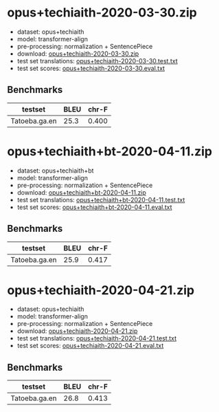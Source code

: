# opus+techiaith-2020-03-30.zip

* dataset: opus+techiaith
* model: transformer-align
* pre-processing: normalization + SentencePiece
* download: [opus+techiaith-2020-03-30.zip](https://object.pouta.csc.fi/OPUS-MT-models/ga+cy+br+gd+kw+gv-en/opus+techiaith-2020-03-30.zip)
* test set translations: [opus+techiaith-2020-03-30.test.txt](https://object.pouta.csc.fi/OPUS-MT-models/ga+cy+br+gd+kw+gv-en/opus+techiaith-2020-03-30.test.txt)
* test set scores: [opus+techiaith-2020-03-30.eval.txt](https://object.pouta.csc.fi/OPUS-MT-models/ga+cy+br+gd+kw+gv-en/opus+techiaith-2020-03-30.eval.txt)

## Benchmarks

| testset               | BLEU  | chr-F |
|-----------------------|-------|-------|
| Tatoeba.ga.en 	| 25.3 	| 0.400 |

# opus+techiaith+bt-2020-04-11.zip

* dataset: opus+techiaith+bt
* model: transformer-align
* pre-processing: normalization + SentencePiece
* download: [opus+techiaith+bt-2020-04-11.zip](https://object.pouta.csc.fi/OPUS-MT-models/ga+cy+br+gd+kw+gv-en/opus+techiaith+bt-2020-04-11.zip)
* test set translations: [opus+techiaith+bt-2020-04-11.test.txt](https://object.pouta.csc.fi/OPUS-MT-models/ga+cy+br+gd+kw+gv-en/opus+techiaith+bt-2020-04-11.test.txt)
* test set scores: [opus+techiaith+bt-2020-04-11.eval.txt](https://object.pouta.csc.fi/OPUS-MT-models/ga+cy+br+gd+kw+gv-en/opus+techiaith+bt-2020-04-11.eval.txt)

## Benchmarks

| testset               | BLEU  | chr-F |
|-----------------------|-------|-------|
| Tatoeba.ga.en 	| 25.9 	| 0.417 |

# opus+techiaith-2020-04-21.zip

* dataset: opus+techiaith
* model: transformer-align
* pre-processing: normalization + SentencePiece
* download: [opus+techiaith-2020-04-21.zip](https://object.pouta.csc.fi/OPUS-MT-models/ga+cy+br+gd+kw+gv-en/opus+techiaith-2020-04-21.zip)
* test set translations: [opus+techiaith-2020-04-21.test.txt](https://object.pouta.csc.fi/OPUS-MT-models/ga+cy+br+gd+kw+gv-en/opus+techiaith-2020-04-21.test.txt)
* test set scores: [opus+techiaith-2020-04-21.eval.txt](https://object.pouta.csc.fi/OPUS-MT-models/ga+cy+br+gd+kw+gv-en/opus+techiaith-2020-04-21.eval.txt)

## Benchmarks

| testset               | BLEU  | chr-F |
|-----------------------|-------|-------|
| Tatoeba.ga.en 	| 26.8 	| 0.413 |

